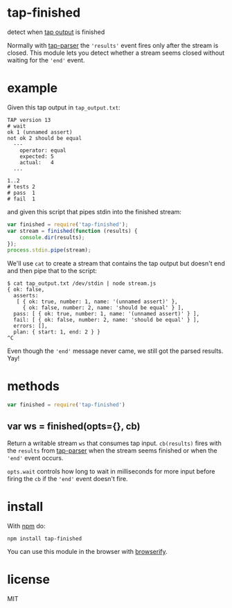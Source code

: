 # tap-finished

detect when [tap output](http://testanything.org) is finished

Normally with [tap-parser](https://github.com/substack/tap-parser) the
`'results'` event fires only after the stream is closed. This module lets you
detect whether a stream seems closed without waiting for the `'end'` event.

# example

Given this tap output in `tap_output.txt`:

```
TAP version 13
# wait
ok 1 (unnamed assert)
not ok 2 should be equal
  ---
    operator: equal
    expected: 5
    actual:   4
  ...

1..2
# tests 2
# pass  1
# fail  1
```

and given this script that pipes stdin into the finished stream:

``` js
var finished = require('tap-finished');
var stream = finished(function (results) {
    console.dir(results);
});
process.stdin.pipe(stream);
```

We'll use `cat` to create a stream that contains the tap output but doesn't end
and then pipe that to the script:

```
$ cat tap_output.txt /dev/stdin | node stream.js 
{ ok: false,
  asserts: 
   [ { ok: true, number: 1, name: '(unnamed assert)' },
     { ok: false, number: 2, name: 'should be equal' } ],
  pass: [ { ok: true, number: 1, name: '(unnamed assert)' } ],
  fail: [ { ok: false, number: 2, name: 'should be equal' } ],
  errors: [],
  plan: { start: 1, end: 2 } }
^C
```

Even though the `'end'` message never came, we still got the parsed results.
Yay!

# methods

``` js
var finished = require('tap-finished')
```

## var ws = finished(opts={}, cb)

Return a writable stream `ws` that consumes tap input. 
`cb(results)` fires with the `results` from
[tap-parser](https://github.com/substack/tap-parser)
when the stream seems finished or when the `'end'` event occurs.

`opts.wait` controls how long to wait in milliseconds for more input before
firing the `cb` if the `'end'` event doesn't fire.

# install

With [npm](http://npmjs.org) do:

```
npm install tap-finished
```

You can use this module in the browser with [browserify](http://browserify.org).

# license

MIT
